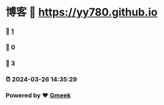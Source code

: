 # 博客 :link: https://yy780.github.io 
### :page_facing_up: [1](https://yy780.github.io/tag.html) 
### :speech_balloon: 0 
### :hibiscus: 3 
### :alarm_clock: 2024-03-26 14:35:29 
### Powered by :heart: [Gmeek](https://github.com/Meekdai/Gmeek)

